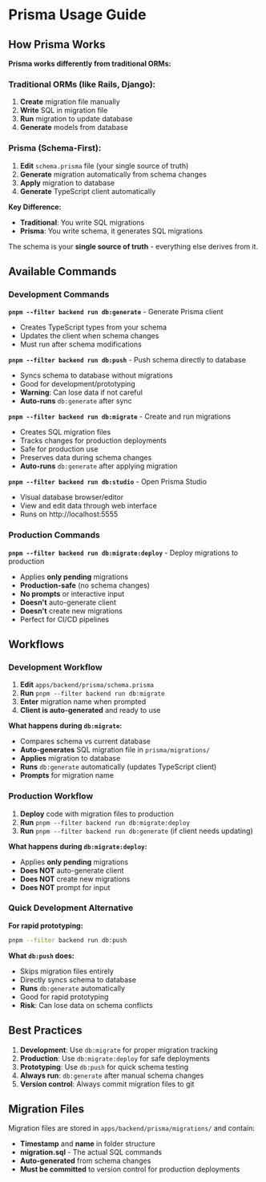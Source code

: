 # Prisma Usage Guide

## How Prisma Works

**Prisma works differently from traditional ORMs:**

### Traditional ORMs (like Rails, Django):
1. **Create** migration file manually
2. **Write** SQL in migration file  
3. **Run** migration to update database
4. **Generate** models from database

### Prisma (Schema-First):
1. **Edit** `schema.prisma` file (your single source of truth)
2. **Generate** migration automatically from schema changes
3. **Apply** migration to database
4. **Generate** TypeScript client automatically

**Key Difference:**
- **Traditional**: You write SQL migrations
- **Prisma**: You write schema, it generates SQL migrations

The schema is your **single source of truth** - everything else derives from it.

## Available Commands

### Development Commands

**`pnpm --filter backend run db:generate`** - Generate Prisma client
- Creates TypeScript types from your schema
- Updates the client when schema changes
- Must run after schema modifications

**`pnpm --filter backend run db:push`** - Push schema directly to database
- Syncs schema to database without migrations
- Good for development/prototyping
- **Warning**: Can lose data if not careful
- **Auto-runs** `db:generate` after sync

**`pnpm --filter backend run db:migrate`** - Create and run migrations
- Creates SQL migration files
- Tracks changes for production deployments
- Safe for production use
- Preserves data during schema changes
- **Auto-runs** `db:generate` after applying migration

**`pnpm --filter backend run db:studio`** - Open Prisma Studio
- Visual database browser/editor
- View and edit data through web interface
- Runs on http://localhost:5555

### Production Commands

**`pnpm --filter backend run db:migrate:deploy`** - Deploy migrations to production
- Applies **only pending** migrations
- **Production-safe** (no schema changes)
- **No prompts** or interactive input
- **Doesn't** auto-generate client
- **Doesn't** create new migrations
- Perfect for CI/CD pipelines

## Workflows

### Development Workflow

1. **Edit** `apps/backend/prisma/schema.prisma`
2. **Run** `pnpm --filter backend run db:migrate`
3. **Enter** migration name when prompted
4. **Client is auto-generated** and ready to use

**What happens during `db:migrate`:**
- Compares schema vs current database
- **Auto-generates** SQL migration file in `prisma/migrations/`
- **Applies** migration to database
- **Runs** `db:generate` automatically (updates TypeScript client)
- **Prompts** for migration name

### Production Workflow

1. **Deploy** code with migration files to production
2. **Run** `pnpm --filter backend run db:migrate:deploy`
3. **Run** `pnpm --filter backend run db:generate` (if client needs updating)

**What happens during `db:migrate:deploy`:**
- Applies **only pending** migrations
- **Does NOT** auto-generate client
- **Does NOT** create new migrations
- **Does NOT** prompt for input

### Quick Development Alternative

**For rapid prototyping:**
```bash
pnpm --filter backend run db:push
```

**What `db:push` does:**
- Skips migration files entirely
- Directly syncs schema to database
- **Runs** `db:generate` automatically
- Good for rapid prototyping
- **Risk**: Can lose data on schema conflicts

## Best Practices

1. **Development**: Use `db:migrate` for proper migration tracking
2. **Production**: Use `db:migrate:deploy` for safe deployments
3. **Prototyping**: Use `db:push` for quick schema testing
4. **Always run**: `db:generate` after manual schema changes
5. **Version control**: Always commit migration files to git

## Migration Files

Migration files are stored in `apps/backend/prisma/migrations/` and contain:
- **Timestamp** and **name** in folder structure
- **migration.sql** - The actual SQL commands
- **Auto-generated** from schema changes
- **Must be committed** to version control for production deployments